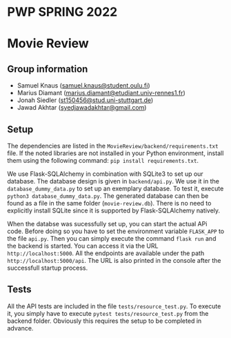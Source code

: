 # PWP SPRING 2022
# Movie Review
## Group information
* Samuel Knaus (samuel.knaus@student.oulu.fi)
* Marius Diamant (marius.diamant@etudiant.univ-rennes1.fr)
* Jonah Siedler (st150456@stud.uni-stuttgart.de)
* Jawad Akhtar (syedjawadakhtar@gmail.com)

## Setup
The dependencies are listed in the `MovieReview/backend/requirements.txt` file. If the noted libraries are not installed in your Python environment, install them using the following command: `pip install requirements.txt`.

We use Flask-SQLAlchemy in combination with SQLite3 to set up our database. The database design is given in `backend/api.py`. We use it in the `database_dummy_data.py` to set up an exemplary database. To test it, execute `python3 database_dummy_data.py`. The generated database can then be found as a file in the same folder (`movie-review.db`). There is no need to explicitly install SQLite since it is supported by Flask-SQLAlchemy natively.

When the databse was sucessfully set up, you can start the actual APi code. Before doing so you have to set the environment variable `FLASK_APP` to the file `api.py`. Then you can simply execute the command `flask run` and the backend is started. You can access it via the URL `http://localhost:5000`. All the endpoints are available under the path `http://localhost:5000/api`. The URL is also printed in the console after the successfull startup process.

## Tests
All the API tests are included in the file `tests/resource_test.py`. To execute it, you simply have to execute `pytest tests/resource_test.py` from the backend folder. Obviously this requires the setup to be completed in advance.
